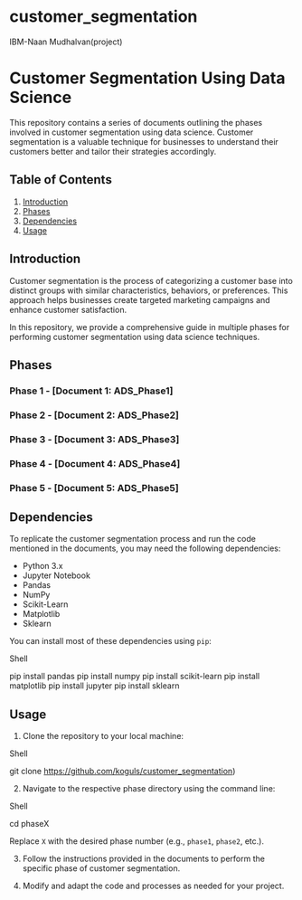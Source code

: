 # customer_segmentation
IBM-Naan Mudhalvan(project) 


# Customer Segmentation Using Data Science

This repository contains a series of documents outlining the phases involved in customer segmentation using data science. Customer segmentation is a valuable technique for businesses to understand their customers better and tailor their strategies accordingly.

## Table of Contents

1. [Introduction](#introduction)
2. [Phases](#phases)
3. [Dependencies](#dependencies)
4. [Usage](#usage)

## Introduction

Customer segmentation is the process of categorizing a customer base into distinct groups with similar characteristics, behaviors, or preferences. This approach helps businesses create targeted marketing campaigns and enhance customer satisfaction.

In this repository, we provide a comprehensive guide in multiple phases for performing customer segmentation using data science techniques.

## Phases

### Phase 1 - [Document 1: ADS_Phase1]
 
### Phase 2 - [Document 2: ADS_Phase2]

### Phase 3 - [Document 3: ADS_Phase3]

### Phase 4 - [Document 4: ADS_Phase4]

### Phase 5 - [Document 5: ADS_Phase5]

## Dependencies

To replicate the customer segmentation process and run the code mentioned in the documents, you may need the following dependencies:

- Python 3.x
- Jupyter Notebook
- Pandas
- NumPy
- Scikit-Learn
- Matplotlib
- Sklearn

You can install most of these dependencies using `pip`:

Shell

pip install pandas
pip install numpy
pip install scikit-learn
pip install matplotlib
pip install jupyter
pip install sklearn

## Usage

1. Clone the repository to your local machine:

Shell

git clone https://github.com/koguls/customer_segmentation)

2. Navigate to the respective phase directory using the command line:

Shell

cd phaseX

Replace `X` with the desired phase number (e.g., `phase1`, `phase2`, etc.).

3. Follow the instructions provided in the documents to perform the specific phase of customer segmentation.

4. Modify and adapt the code and processes as needed for your project.
